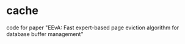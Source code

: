 # cache
code for paper "EEvA: Fast expert-based page eviction algorithm for database buffer management"
